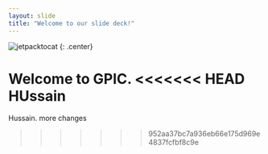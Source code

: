 ```yaml
---
layout: slide
title: "Welcome to our slide deck!"
---
```


![jetpacktocat](https://octodex.github.com/images/jetpacktocat.png)
{: .center}

Welcome to GPIC.
<<<<<<< HEAD
HUssain
=======
Hussain.
more changes
>>>>>>> 952aa37bc7a936eb66e175d969e4837fcfbf8c9e
